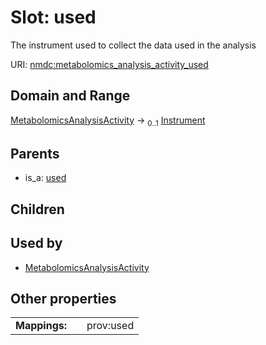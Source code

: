 
# Slot: used


The instrument used to collect the data used in the analysis

URI: [nmdc:metabolomics_analysis_activity_used](https://microbiomedata/meta/metabolomics_analysis_activity_used)


## Domain and Range

[MetabolomicsAnalysisActivity](MetabolomicsAnalysisActivity.md) &#8594;  <sub>0..1</sub> [Instrument](Instrument.md)

## Parents

 *  is_a: [used](used.md)

## Children


## Used by

 * [MetabolomicsAnalysisActivity](MetabolomicsAnalysisActivity.md)

## Other properties

|  |  |  |
| --- | --- | --- |
| **Mappings:** | | prov:used |

